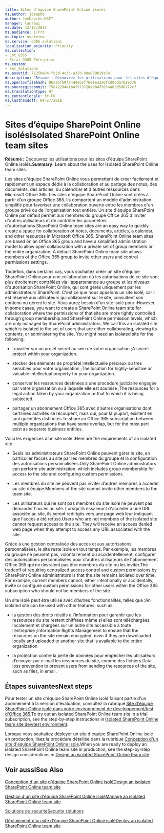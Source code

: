 ```yaml
---
title: Sites d’équipe SharePoint Online isolés
ms.author: josephd
author: JoeDavies-MSFT
manager: laurawi
ms.date: 12/15/2017
ms.audience: ITPro
ms.topic: overview
ms.service: o365-solutions
localization_priority: Priority
ms.collection:
- Ent_O365
- Strat_O365_Enterprise
ms.custom:
- Ent_Solutions
ms.assetid: 71250a04-fd2d-4c3c-a32b-b8a838b19a54
description: "Résumé : Découvrez les utilisations pour les sites d'équipe SharePoint Online isolés."
ms.openlocfilehash: 86aa5fb9fa4d4eb2f76e1e32a6fcd8bda7b29b76
ms.sourcegitcommit: 75842294e1ba7973728e984f5654a85d5d6172cf
ms.translationtype: HT
ms.contentlocale: fr-FR
ms.lasthandoff: 04/27/2018
---
```

# <a name="isolated-sharepoint-online-team-sites"></a><span data-ttu-id="30e64-103">Sites d’équipe SharePoint Online isolés</span><span class="sxs-lookup"><span data-stu-id="30e64-103">Isolated SharePoint Online team sites</span></span>

 <span data-ttu-id="30e64-104">**Résumé :** Découvrez les utilisations pour les sites d'équipe SharePoint Online isolés.</span><span class="sxs-lookup"><span data-stu-id="30e64-104">**Summary:** Learn about the uses for isolated SharePoint Online team sites.</span></span>
  
<span data-ttu-id="30e64-p101">Les sites d'équipe SharePoint Online vous permettent de créer facilement et rapidement un espace dédié à la collaboration et au partage des notes, des documents, des articles, du calendrier et d'autres ressources dans Microsoft Office 365. Les sites d'équipe SharePoint Online sont créés à partir d'un groupe Office 365. Ils comportent un modèle d'administration simplifié pour favoriser une collaboration ouverte entre les membres d'un groupe privé ou de l'organisation tout entière. Un site d'équipe SharePoint Online par défaut permet aux membres du groupe Office 365 d'inviter d'autres utilisateurs et de contrôler les paramètres d'autorisations.</span><span class="sxs-lookup"><span data-stu-id="30e64-p101">SharePoint Online team sites are an easy way to quickly create a space for collaboration of notes, documents, articles, a calendar, and other resources in Microsoft Office 365. SharePoint Online team sites are based on an Office 365 group and have a simplified administration model to allow open collaboration with a private set of group members or the entire organization. A default SharePoint Online team site allows members of the Office 365 group to invite other users and control permissions settings.</span></span>
  
<span data-ttu-id="30e64-p102">Toutefois, dans certains cas, vous souhaitez créer un site d'équipe SharePoint Online pour une collaboration où les autorisations de ce site sont plus étroitement contrôlées via l'appartenance au groupe et les niveaux d'autorisation SharePoint Online, qui sont gérés uniquement par les administrateurs SharePoint. C'est ce que nous appelons un site isolé, car il est réservé aux utilisateurs qui collaborent sur le site, consultent son contenu ou gèrent le site. Vous aurez besoin d'un site isolé pour :</span><span class="sxs-lookup"><span data-stu-id="30e64-p102">However, in some cases, you want to create a SharePoint Online team site for collaboration where the permissions of that site are more tightly controlled through group membership and SharePoint Online permission levels, which are only managed by SharePoint administrators. We call this an isolated site, which is isolated to the set of users that are either collaborating, viewing its contents, or administering the site. You might need an isolated site for the following:</span></span>
  
- <span data-ttu-id="30e64-111">travailler sur un projet secret au sein de votre organisation ;</span><span class="sxs-lookup"><span data-stu-id="30e64-111">A secret project within your organization.</span></span>
    
- <span data-ttu-id="30e64-112">stocker des éléments de propriété intellectuelle précieux ou très sensibles pour votre organisation ;</span><span class="sxs-lookup"><span data-stu-id="30e64-112">The location for highly-sensitive or valuable intellectual property for your organization.</span></span>
    
- <span data-ttu-id="30e64-113">conserver les ressources destinées à une procédure judiciaire engagée par votre organisation ou à laquelle elle est soumise ;</span><span class="sxs-lookup"><span data-stu-id="30e64-113">The resources for a legal action taken by your organization or that to which it is being subjected.</span></span>
    
- <span data-ttu-id="30e64-114">partager un abonnement Office 365 avec d’autres organisations dont certaines activités se recoupent, mais qui, pour la plupart, existent en tant qu’entités distinctes.</span><span class="sxs-lookup"><span data-stu-id="30e64-114">To share an Office 365 subscription between multiple organizations that have some overlap, but for the most part exist as separate business entities.</span></span>
    
<span data-ttu-id="30e64-115">Voici les exigences d’un site isolé :</span><span class="sxs-lookup"><span data-stu-id="30e64-115">Here are the requirements of an isolated site:</span></span>
  
- <span data-ttu-id="30e64-116">Seuls les administrateurs SharePoint Online peuvent gérer le site, en particulier l’accès au site par les membres du groupe et la configuration des autorisations personnalisées.</span><span class="sxs-lookup"><span data-stu-id="30e64-116">Only SharePoint Online administrators can perform site administration, which includes group membership for access to the site and configuring custom permissions.</span></span>
    
- <span data-ttu-id="30e64-117">Les membres du site ne peuvent pas inviter d’autres membres à accéder au site d’équipe.</span><span class="sxs-lookup"><span data-stu-id="30e64-117">Members of the site cannot invite other members to the team site.</span></span>
    
- <span data-ttu-id="30e64-p103">Les utilisateurs qui ne sont pas membres du site isolé ne peuvent pas demander l'accès au site. Lorsqu'ils essaieront d'accéder à une URL associée au site, ils seront redirigés vers une page web leur indiquant que l'accès a été refusé.</span><span class="sxs-lookup"><span data-stu-id="30e64-p103">Users who are not members of the isolated site cannot request access to the site. They will receive an access denied web page when they attempt to access any URL associated with the site.</span></span>
    
<span data-ttu-id="30e64-p104">Grâce à une gestion centralisée des accès et aux autorisations personnalisées, le site reste isolé en tout temps. Par exemple, les membres du groupe ne peuvent pas, volontairement ou accidentellement, configurer des autorisations personnalisées pour d'autres utilisateurs de l'abonnement Office 365 qui ne devraient pas être membres du site ou les inviter.</span><span class="sxs-lookup"><span data-stu-id="30e64-p104">The tradeoff of requiring centralized access control and custom permissions by SharePoint Online administrators is that the site remains isolated over time. For example, current members cannot, either intentionally or accidentally, invite or configure custom permissions for other users within the Office 365 subscription who should not be members of the site.</span></span>
  
<span data-ttu-id="30e64-122">Un site isolé peut être utilisé avec d’autres fonctionnalités, telles que :</span><span class="sxs-lookup"><span data-stu-id="30e64-122">An isolated site can be used with other features, such as:</span></span>
  
- <span data-ttu-id="30e64-123">la gestion des droits relatifs à l’information pour garantir que les ressources du site restent chiffrées même si elles sont téléchargées localement et chargées sur un autre site accessible à toute l’entreprise ;</span><span class="sxs-lookup"><span data-stu-id="30e64-123">Information Rights Management to ensure that the resources on the site remain encrypted, even if they are downloaded locally and uploaded to another site that is available to the entire organization.</span></span>
    
- <span data-ttu-id="30e64-124">la protection contre la perte de données pour empêcher les utilisateurs d’envoyer par e-mail les ressources du site, comme des fichiers.</span><span class="sxs-lookup"><span data-stu-id="30e64-124">Data loss prevention to prevent users from sending the resources of the site, such as files, in email.</span></span>
    
## <a name="next-steps"></a><span data-ttu-id="30e64-125">Étapes suivantes</span><span class="sxs-lookup"><span data-stu-id="30e64-125">Next steps</span></span>

<span data-ttu-id="30e64-126">Pour tester un site d'équipe SharePoint Online isolé faisant partie d'un abonnement à la version d'évaluation, consultez la rubrique [Site d'équipe SharePoint Online isolé dans votre environnement de développement/test d'Office 365](isolated-sharepoint-online-team-site-dev-test-environment.md).</span><span class="sxs-lookup"><span data-stu-id="30e64-126">To try out an isolated SharePoint Online team site in a trial subscription, see the step-by-step instructions in [Isolated SharePoint Online team site dev/test environment](isolated-sharepoint-online-team-site-dev-test-environment.md).</span></span>
  
<span data-ttu-id="30e64-127">Lorsque vous souhaitez déployer un site d'équipe SharePoint Online isolé en production, lisez la procédure détaillée dans la rubrique [Conception d'un site d'équipe SharePoint Online isolé](design-an-isolated-sharepoint-online-team-site.md).</span><span class="sxs-lookup"><span data-stu-id="30e64-127">When you are ready to deploy an isolated SharePoint Online team site in production, see the step-by-step design considerations in [Design an isolated SharePoint Online team site](design-an-isolated-sharepoint-online-team-site.md).</span></span>
  
## <a name="see-also"></a><span data-ttu-id="30e64-128">Voir aussi</span><span class="sxs-lookup"><span data-stu-id="30e64-128">See Also</span></span>

[<span data-ttu-id="30e64-129">Conception d'un site d'équipe SharePoint Online isolé</span><span class="sxs-lookup"><span data-stu-id="30e64-129">Design an isolated SharePoint Online team site</span></span>](design-an-isolated-sharepoint-online-team-site.md)
  
[<span data-ttu-id="30e64-130">Gestion d'un site d'équipe SharePoint Online isolé</span><span class="sxs-lookup"><span data-stu-id="30e64-130">Manage an isolated SharePoint Online team site</span></span>](manage-an-isolated-sharepoint-online-team-site.md)
  
[<span data-ttu-id="30e64-131">Solutions de sécurité</span><span class="sxs-lookup"><span data-stu-id="30e64-131">Security solutions</span></span>](security-solutions.md)

[<span data-ttu-id="30e64-132">Déploiement d'un site d'équipe SharePoint Online isolé</span><span class="sxs-lookup"><span data-stu-id="30e64-132">Deploy an isolated SharePoint Online team site</span></span>](deploy-an-isolated-sharepoint-online-team-site.md)


